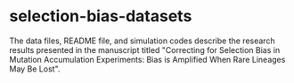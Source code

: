 # selection-bias-datasets
The data files, README file, and simulation codes describe the research results presented in the manuscript titled "Correcting for Selection Bias in Mutation Accumulation Experiments: Bias is Amplified When Rare Lineages May Be Lost".
